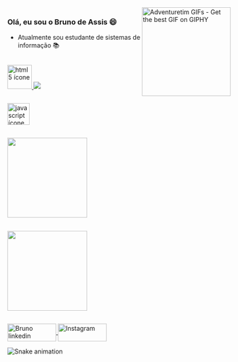 <img align="right" src="https://media2.giphy.com/media/v9SiXoqnirrPD422uI/200w.gif?cid=82a1493bh5kh2z20hho0o9vepq96b64hah1miisquv5tcmc8&rid=200w.gif&ct=g" alt="Adventuretim GIFs - Get the best GIF on GIPHY" data-noaft="1" style="width: 200px; height: 200px; margin: 0px;">

### Olá, eu sou o Bruno de Assis :smile:
- Atualmente sou estudante de sistemas de informação :books:
  
 ##
 
<div>
  <a href="https://www.flaticon.com/br/icone-gratis/html-5_2535518?term=html5&page=1&position=11&page=1&position=11&related_id=2535518&origin=search" target="_blank">
  <img width="55" height="54" src="https://image.flaticon.com/icons/png/512/2535/2535518.png" alt="html 5 ícone">
  </a>

  <a href="https://icons8.com.br/icons/set/css3" target="_blank">
  <img src="https://img.icons8.com/dusk/50/000000/css3.png"/>
  </a>
  
  ##

  <a href="https://www.flaticon.com/br/icone-gratis/javascript_919828?term=javascript&page=1&position=8&page=1&position=8&related_id=919828&origin=tag" target="_blank">
 <img width="50" height="49" src="https://image.flaticon.com/icons/png/512/919/919828.png" alt="javascript ícone">
</a>
</div>

  ##

<div>
   <a href="https://github.com/Bruno-Dassis">
    <img align="center" height="180em" src="https://github-readme-stats.vercel.app/api?username=Bruno-Dassis&show_icons=true&theme=graywhite&include_all_commits=true&count_private=true"/>
     </a>
</div>

##

<div>
   <a href="https://github.com/Bruno-Dassis">
    <img align="center" height="180em" src="https://github-readme-stats.vercel.app/api/top-langs/?username=Bruno-Dassis&layout=compact&theme=graywhite"/>
  </a>
</div>  
   
  ##

<div>
  
  <a href="https://www.linkedin.com/in/bruno-de-assis-pereira-7a411219a/" target="_blank">
    <img align="center" alt="Bruno linkedin" height="40" width="110" src="https://img.shields.io/badge/LinkedIn-0077B5?style=for-the-badge&logo=linkedin&logoColor=white" style="max-with: 90%";> 
  </a>
  <a href="https://www.instagram.com/_d_assis/" target="_blank">
    <img align="center" alt="Instagram" height="40" width="110" src="https://img.shields.io/badge/Instagram-E4405F?style=for-the-badge&logo=instagram&logoColor=white"style="max-with: 90%";> 
  </a>
  
  ![Snake animation](https://github.com/Bruno-Dassis/Bruno-Dassis/blob/output/github-contribution-grid-snake.svg)
  
 </div>
